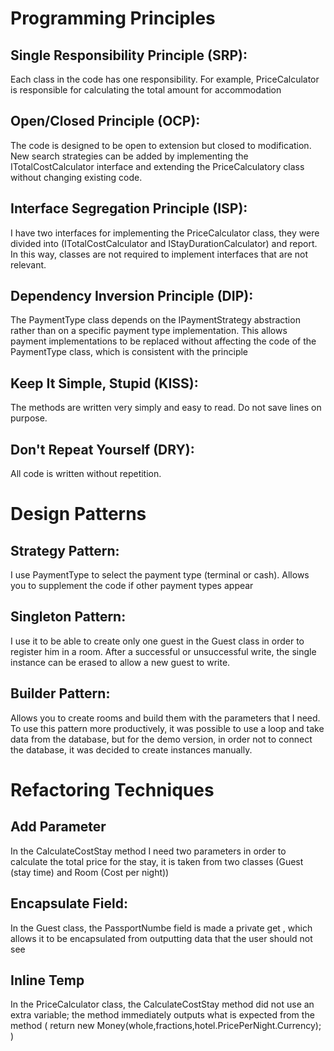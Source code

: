 # Programming Principles

## Single Responsibility Principle (SRP):

Each class in the code has one responsibility. For example, PriceCalculator is responsible for calculating the total amount for accommodation

## Open/Closed Principle (OCP):

The code is designed to be open to extension but closed to modification. New search strategies can be added by implementing the ITotalCostCalculator interface and extending the PriceCalculatory class without changing existing code.

## Interface Segregation Principle (ISP):

I have two interfaces for implementing the PriceCalculator class, they were divided into (ITotalCostCalculator and IStayDurationCalculator) and report. In this way, classes are not required to implement interfaces that are not relevant.

## Dependency Inversion Principle (DIP):

The PaymentType class depends on the IPaymentStrategy abstraction rather than on a specific payment type implementation. This allows payment implementations to be replaced without affecting the code of the PaymentType class, which is consistent with the principle

## Keep It Simple, Stupid (KISS):

The methods are written very simply and easy to read. Do not save lines on purpose.

## Don't Repeat Yourself (DRY):

All code is written without repetition.

# Design Patterns

## Strategy Pattern:

I use PaymentType to select the payment type (terminal or cash). Allows you to supplement the code if other payment types appear

## Singleton Pattern:

I use it to be able to create only one guest in the Guest class in order to register him in a room. After a successful or unsuccessful write, the single instance can be erased to allow a new guest to write.

## Builder Pattern:

Allows you to create rooms and build them with the parameters that I need. To use this pattern more productively, it was possible to use a loop and take data from the database, but for the demo version, in order not to connect the database, it was decided to create instances manually.

# Refactoring Techniques

## Add Parameter

In the CalculateCostStay method I need two parameters in order to calculate the total price for the stay, it is taken from two classes (Guest (stay time) and Room (Cost per night))

## Encapsulate Field:

In the Guest class, the PassportNumbe field is made a private get , which allows it to be encapsulated from outputting data that the user should not see

## Inline Temp

In the PriceCalculator class, the CalculateCostStay method did not use an extra variable; the method immediately outputs what is expected from the method 
(  return new Money(whole,fractions,hotel.PricePerNight.Currency); )


